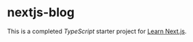 # nextjs-blog

This is a completed _TypeScript_ starter project for [Learn Next.js](https://nextjs.org/learn).
